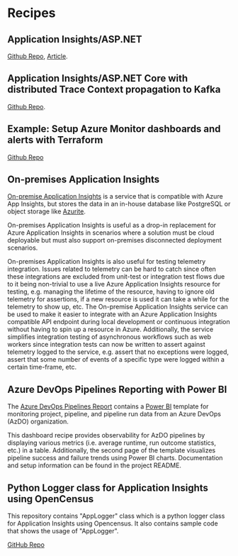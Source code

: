 # Recipes

## Application Insights/ASP.NET

[Github Repo](https://github.com/Azure-Samples/application-insights-aspnet-sample-opentelemetry), [Article](https://devblogs.microsoft.com/aspnet/observability-asp-net-core-apps/).

## Application Insights/ASP.NET Core with distributed Trace Context propagation to Kafka

[Github Repo](https://github.com/MagdaPaj/application-insights-aspnet-sample-trace-context-propagation).

## Example: Setup Azure Monitor dashboards and alerts with Terraform

[Github Repo](https://github.com/buzzfrog/azure-alert-dashboard-terraform)

## On-premises Application Insights

[On-premise Application Insights](https://github.com/c-w/appinsights-on-premises) is a service that is compatible with Azure App Insights, but stores the data in an in-house database like PostgreSQL or object storage like [Azurite](https://github.com/Azure/Azurite).

On-premises Application Insights is useful as a drop-in replacement for Azure Application Insights in scenarios where a solution must be cloud deployable but must also support on-premises disconnected deployment scenarios.

On-premises Application Insights is also useful for testing telemetry integration. Issues related to telemetry can be hard to catch since often these integrations are excluded from unit-test or integration test flows due to it being non-trivial to use a live Azure Application Insights resource for testing, e.g. managing the lifetime of the resource, having to ignore old telemetry for assertions, if a new resource is used it can take a while for the telemetry to show up, etc. The On-premise Application Insights service can be used to make it easier to integrate with an Azure Application Insights compatible API endpoint during local development or continuous integration without having to spin up a resource in Azure. Additionally, the service simplifies integration testing of asynchronous workflows such as web workers since integration tests can now be written to assert against telemetry logged to the service, e.g. assert that no exceptions were logged, assert that some number of events of a specific type were logged within a certain time-frame, etc.

## Azure DevOps Pipelines Reporting with Power BI

The [Azure DevOps Pipelines Report](https://github.com/Azure-Samples/powerbi-pipeline-report) contains a [Power BI](https://docs.microsoft.com/en-us/power-bi/fundamentals/power-bi-overview) template for monitoring project, pipeline, and pipeline run data from an Azure DevOps (AzDO) organization.

This dashboard recipe provides observability for AzDO pipelines by displaying various metrics (i.e. average runtime, run outcome statistics, etc.) in a table. Additionally, the second page of the template visualizes pipeline success and failure trends using Power BI charts. Documentation and setup information can be found in the project README.

## Python Logger class for Application Insights using OpenCensus

This repository contains "AppLogger" class which is a python logger class for Application Insights using Opencensus. It also contains sample code that shows the usage of "AppLogger".

[GitHub Repo](https://github.com/Azure-Samples/azure-monitor-opencensus-python/tree/master/azure_monitor/python_logger_opencensus_azure)
